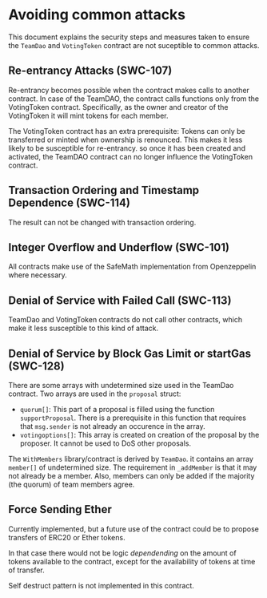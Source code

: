# Avoiding common attacks

This document explains the security steps and measures taken to ensure the `TeamDao` and `VotingToken` contract are not suceptible to common attacks.

## Re-entrancy Attacks (SWC-107)

Re-entrancy becomes possible when the contract makes calls to another contract. In case of the TeamDAO, the contract calls functions only from the VotingToken contract. Specifically, as the owner and creator of the VotingToken it will mint tokens for each member.

The VotingToken contract has an extra prerequisite: Tokens can only be transferred or minted when ownership is renounced. This makes it less likely to be susceptible for re-entrancy. so once it has been created and activated, the TeamDAO contract can no longer influence the VotingToken contract.

## Transaction Ordering and Timestamp Dependence (SWC-114)

The result can not be changed with transaction ordering.

## Integer Overflow and Underflow (SWC-101)

All contracts make use of the SafeMath implementation from Openzeppelin where necessary.

## Denial of Service with Failed Call (SWC-113)

TeamDao and VotingToken contracts do not call other contracts, which make it less susceptible to this kind of attack. 

## Denial of Service by Block Gas Limit or startGas (SWC-128)

There are some arrays with undetermined size used in 
the TeamDao contract. Two arrays are used in the `proposal` struct:

 -  `quorum[]`: This part of a proposal is filled using the function `supportProposal`. There is a prerequisite in this function that requires that `msg.sender` is not already an occurence in the array. 
 -  `votingoptions[]`: This array is created on creation of the proposal by the proposer. It cannot be used to DoS other proposals.

The `WithMembers` library/contract is derived by `TeamDao`. it contains an array `member[]` of undetermined size. The requirement in `_addMember` is that it may not already be a member. Also, members can only be added if the majority (the quorum) of team members agree.

## Force Sending Ether

Currently implemented, but a future use of the contract could be to propose transfers of ERC20 or Ether tokens.

In that case there would not be logic *dependending* on the amount of tokens available to the contract, except for the availability of tokens at time of transfer.

Self destruct pattern is not implemented in this contract.



 